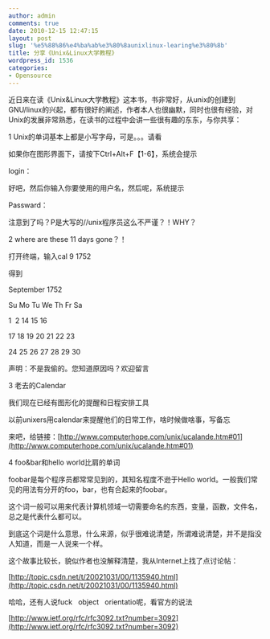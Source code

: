 ```yaml
---
author: admin
comments: true
date: 2010-12-15 12:47:15
layout: post
slug: '%e5%88%86%e4%ba%ab%e3%80%8aunixlinux-learing%e3%80%8b'
title: 分享《Unix&Linux大学教程》
wordpress_id: 1536
categories:
- Opensource
---
```


近日来在读《Unix&Linux大学教程》这本书，书非常好，从unix的创建到GNU/linux的兴起，都有很好的阐述，作者本人也很幽默，同时也很有经验，对Unix的发展非常熟悉，在读书的过程中会讲一些很有趣的东东，与你共享：

1 Unix的单词基本上都是小写字母，可是。。。请看

如果你在图形界面下，请按下Ctrl+Alt+F【1-6】，系统会提示

login：

好吧，然后你输入你要使用的用户名，然后呢，系统提示

Passward：

注意到了吗？P是大写的//unix程序员这么不严谨？！WHY？

2 where are these 11 days gone？！

打开终端，输入cal 9 1752

得到
 
 September 1752
 
 Su Mo Tu We Th Fr Sa
 
 1  2 14 15 16
 
 17 18 19 20 21 22 23
 
 24 25 26 27 28 29 30

声明：不是我偷的。您知道原因吗？欢迎留言

3 老去的Calendar

我们现在已经有图形化的提醒和日程安排工具

以前unixers用calendar来提醒他们的日常工作，啥时候做啥事，写备忘

来吧，给链接：[http://www.computerhope.com/unix/ucalande.htm#01](http://www.computerhope.com/unix/ucalande.htm#01)

4 foo&bar和hello world比肩的单词

foobar是每个程序员都常常见到的，其知名程度不逊于Hello world。一般我们常见的用法有分开的foo，bar，也有合起来的foobar。

这个词一般可以用来代表计算机领域一切需要命名的东西，变量，函数，文件名，总之是代表什么都可以。

到底这个词是什么意思，什么来源，似乎很难说清楚，所谓难说清楚，并不是指没人知道，而是一人说来一个样。

这个故事比较长，貌似作者也没解释清楚，我从Internet上找了点讨论帖：

[http://topic.csdn.net/t/20021031/00/1135940.html](http://topic.csdn.net/t/20021031/00/1135940.html)

哈哈，还有人说fuck   object   orientatio呢，看官方的说法

[http://www.ietf.org/rfc/rfc3092.txt?number=3092](http://www.ietf.org/rfc/rfc3092.txt?number=3092)

